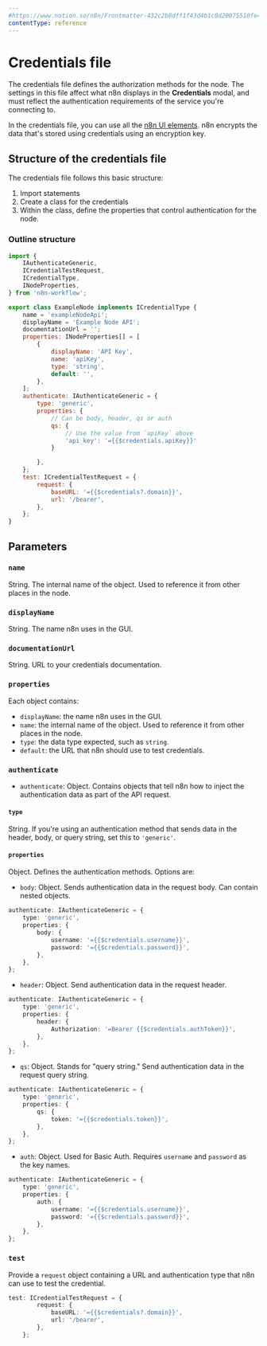 ```yaml
---
#https://www.notion.so/n8n/Frontmatter-432c2b8dff1f43d4b1c8d20075510fe4
contentType: reference
---
```


# Credentials file

The credentials file defines the authorization methods for the node. The settings in this file affect what n8n displays in the **Credentials** modal, and must reflect the authentication requirements of the service you're connecting to.

In the credentials file, you can use all the [n8n UI elements](/integrations/creating-nodes/build/reference/ui-elements.md). n8n encrypts the data that's stored using credentials using an encryption key.

## Structure of the credentials file

The credentials file follows this basic structure:

1. Import statements
2. Create a class for the credentials
3. Within the class, define the properties that control authentication for the node.

### Outline structure

```js
import {
	IAuthenticateGeneric,
	ICredentialTestRequest,
	ICredentialType,
	INodeProperties,
} from 'n8n-workflow';

export class ExampleNode implements ICredentialType {
	name = 'exampleNodeApi';
	displayName = 'Example Node API';
	documentationUrl = '';
	properties: INodeProperties[] = [
		{
			displayName: 'API Key',
			name: 'apiKey',
			type: 'string',
			default: '',
		},
	];
	authenticate: IAuthenticateGeneric = {
		type: 'generic',
		properties: {
    		// Can be body, header, qs or auth
			qs: {
        		// Use the value from `apiKey` above
				'api_key': '={{$credentials.apiKey}}'
			}

		},
	};
	test: ICredentialTestRequest = {
		request: {
			baseURL: '={{$credentials?.domain}}',
			url: '/bearer',
		},
	};
}
```


## Parameters

### `name`

String. The internal name of the object. Used to reference it from other places in the node.

### `displayName`

String. The name n8n uses in the GUI.

### `documentationUrl`

String. URL to your credentials documentation.

### `properties`

Each object contains:

* `displayName`: the name n8n uses in the GUI.
* `name`: the internal name of the object. Used to reference it from other places in the node.
* `type`: the data type expected, such as `string`.
* `default`: the URL that n8n should use to test credentials.

### `authenticate`

* `authenticate`: Object. Contains objects that tell n8n how to inject the authentication data as part of the API request. 

#### `type`

String. If you're using an authentication method that sends data in the header, body, or query string, set this to `'generic'`. 

#### `properties`

Object. Defines the authentication methods. Options are:

* `body`: Object. Sends authentication data in the request body. Can contain nested objects.
```typescript
authenticate: IAuthenticateGeneric = {
	type: 'generic',
	properties: {
		body: {
			username: '={{$credentials.username}}',
			password: '={{$credentials.password}}',
		},
	},
};
``` 

* `header`: Object. Send authentication data in the request header.
```typescript
authenticate: IAuthenticateGeneric = {
	type: 'generic',
	properties: {
		header: {
			Authorization: '=Bearer {{$credentials.authToken}}',
		},
	},
};
``` 

* `qs`: Object. Stands for "query string." Send authentication data in the request query string.
```typescript
authenticate: IAuthenticateGeneric = {
	type: 'generic',
	properties: {
		qs: {
			token: '={{$credentials.token}}',
		},
	},
};
``` 

* `auth`: Object. Used for Basic Auth. Requires `username` and `password` as the key names.
```typescript
authenticate: IAuthenticateGeneric = {
	type: 'generic',
	properties: {
		auth: {
			username: '={{$credentials.username}}',
			password: '={{$credentials.password}}',
		},
	},
};
```

### `test`

Provide a `request` object containing a URL and authentication type that n8n can use to test the credential.

```typescript
test: ICredentialTestRequest = {
		request: {
			baseURL: '={{$credentials?.domain}}',
			url: '/bearer',
		},
	};
```
